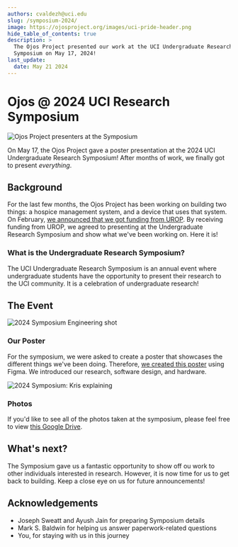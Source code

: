 ```yaml
---
authors: cvaldezh@uci.edu
slug: /symposium-2024/
image: https://ojosproject.org/images/uci-pride-header.png
hide_table_of_contents: true
description: >
  The Ojos Project presented our work at the UCI Undergraduate Research
  Symposium on May 17, 2024!
last_update:
  date: May 21 2024
---
```


# Ojos @ 2024 UCI Research Symposium

![Ojos Project presenters at the Symposium](@site/static/images/2024-symposium-group.png)

On May 17, the Ojos Project gave a poster presentation at the 2024 UCI
Undergraduate Research Symposium! After months of work, we finally got to
present *everything*.

<!-- truncate -->

## Background

For the last few months, the Ojos Project has been working on building two
things: a hospice management system, and a device that uses that system. On
February, [we announced that we got funding from UROP](/news/urop-and-finances/).
By receiving funding from UROP, we agreed to presenting at the Undergraduate
Research Symposium and show what we've been working on. Here it is!

### What is the Undergraduate Research Symposium?

The UCI Undergraduate Research Symposium is an annual event where undergraduate
students have the opportunity to present their research to the UCI community. It
is a celebration of undergraduate research!

## The Event

![2024 Symposium Engineering shot](@site/static/images/2024-symposium-engineering.jpg)

### Our Poster

For the symposium, we were asked to create a poster that showcases the different
things we've been doing. Therefore,
[we created this poster](https://www.figma.com/design/a4hGzevpg0o86XjUwEVWvj/)
using Figma. We introduced our research, software design, and hardware.

![2024 Symposium: Kris explaining](@site/static/images/2024-symposium-kris.jpg)

### Photos

If you'd like to see all of the photos taken at the symposium, please feel free
to view [this Google Drive](https://drive.google.com/drive/u/0/folders/12m_Vo5XeYGjv0yok0-WHEYNAUgJUr7bz).

## What's next?

The Symposium gave us a fantastic opportunity to show off ou work to other
individuals interested in research. However, it is now time for us to get back
to building. Keep a close eye on us for future announcements!

## Acknowledgements

- Joseph Sweatt and Ayush Jain for preparing Symposium details
- Mark S. Baldwin for helping us answer paperwork-related questions
- You, for staying with us in this journey
